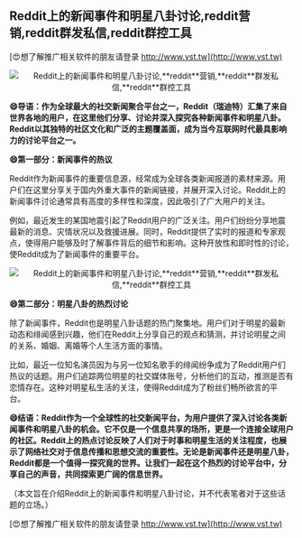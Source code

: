 ## **Reddit上的新闻事件和明星八卦讨论,**reddit**营销,**reddit**群发私信,**reddit**群控工具**

[😍想了解推广相关软件的朋友请登录 http://www.vst.tw](http://www.vst.tw)

 <center><img src="https://vst.tw/MP4/tuiguang/png/7.png" alt="Reddit上的新闻事件和明星八卦讨论,**reddit**营销,**reddit**群发私信,**reddit**群控工具"></center>

**😄导语：作为全球最大的社交新闻聚合平台之一，Reddit（瑞迪特）汇集了来自世界各地的用户，在这里他们分享、讨论并深入探究各种新闻事件和明星八卦。Reddit以其独特的社区文化和广泛的主题覆盖面，成为当今互联网时代最具影响力的讨论平台之一。**

**😄第一部分：新闻事件的热议**

Reddit作为新闻事件的重要信息源，经常成为全球各类新闻报道的素材来源。用户们在这里分享关于国内外重大事件的新闻链接，并展开深入讨论。Reddit上的新闻事件讨论通常具有高度的多样性和深度，因此吸引了广大用户的关注。

例如，最近发生的某国地震引起了Reddit用户的广泛关注。用户们纷纷分享地震最新的消息、灾情状况以及救援进展。同时，Reddit提供了实时的报道和专家观点，使得用户能够及时了解事件背后的细节和影响。这种开放性和即时性的讨论，使Reddit成为了新闻事件的重要平台。

 <center><img src="https://vst.tw/MP4/tuiguang/png/1.png" alt="Reddit上的新闻事件和明星八卦讨论,**reddit**营销,**reddit**群发私信,**reddit**群控工具"></center>

**😄第二部分：明星八卦的热烈讨论**

除了新闻事件，Reddit也是明星八卦话题的热门聚集地。用户们对于明星的最新动态和绯闻感到兴趣，他们在Reddit上分享自己的观点和猜测，并讨论明星之间的关系、婚姻、离婚等个人生活方面的事情。

比如，最近一位知名演员因为与另一位知名歌手的绯闻纷争成为了Reddit用户们热议的话题。用户们追踪两位明星的社交媒体账号，分析他们的互动，推测是否有恋情存在。这种对明星私生活的关注，使得Reddit成为了粉丝们畅所欲言的平台。

**😄结语：Reddit作为一个全球性的社交新闻平台，为用户提供了深入讨论各类新闻事件和明星八卦的机会。它不仅是一个信息共享的场所，更是一个连接全球用户的社区。Reddit上的热点讨论反映了人们对于时事和明星生活的关注程度，也展示了网络社交对于信息传播和思想交流的重要性。无论是新闻事件还是明星八卦，Reddit都是一个值得一探究竟的世界。让我们一起在这个热烈的讨论平台中，分享自己的声音，共同探索更广阔的信息世界。**

（本文旨在介绍Reddit上的新闻事件和明星八卦讨论，并不代表笔者对于这些话题的立场。）

[😍想了解推广相关软件的朋友请登录 http://www.vst.tw](http://www.vst.tw)



